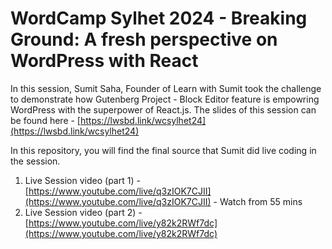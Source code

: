 # WordCamp Sylhet 2024 - Breaking Ground: A fresh perspective on WordPress with React

In this session, Sumit Saha, Founder of Learn with Sumit took the challenge to demonstrate how Gutenberg Project - Block Editor feature is empowring WordPress with the superpower of React.js. The slides of this session can be found here - [https://lwsbd.link/wcsylhet24](https://lwsbd.link/wcsylhet24)

In this repository, you will find the final source that Sumit did live coding in the session.

1. Live Session video (part 1) - [https://www.youtube.com/live/q3zIOK7CJII](https://www.youtube.com/live/q3zIOK7CJII) - Watch from 55 mins
2. Live Session video (part 2) - [https://www.youtube.com/live/y82k2RWf7dc](https://www.youtube.com/live/y82k2RWf7dc)
